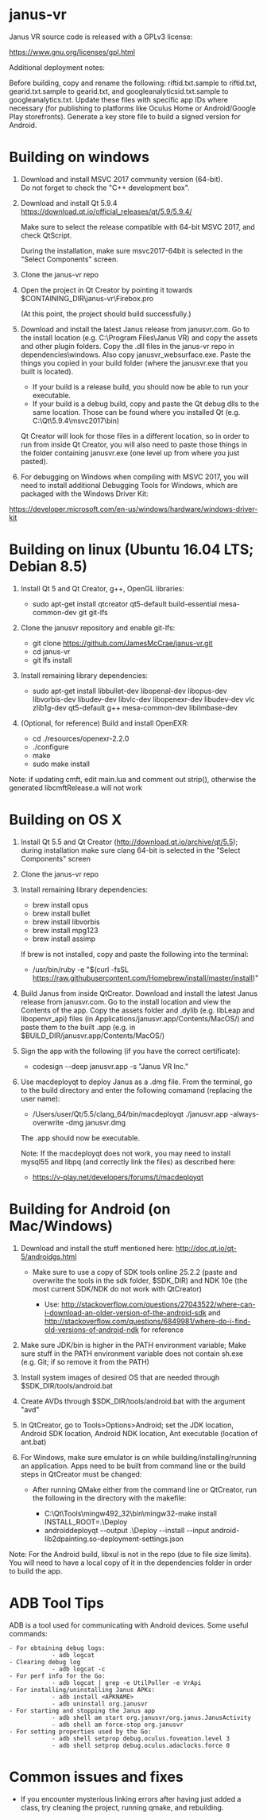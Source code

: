 # janus-vr

Janus VR source code is released with a GPLv3 license:

https://www.gnu.org/licenses/gpl.html

Additional deployment notes:

Before building, copy and rename the following: riftid.txt.sample
to riftid.txt, gearid.txt.sample to gearid.txt, and
googleanalyticsid.txt.sample to googleanalytics.txt. Update these files
with specific app IDs where necessary (for publishing to platforms
like Oculus Home or Android/Google Play storefronts).  Generate a key store 
file to build a signed version for Android.

Building on windows
===================

1) Download and install MSVC 2017 community version (64-bit).  
   Do not forget to check the "C++ development box".

2) Download and install Qt 5.9.4 
   https://download.qt.io/official_releases/qt/5.9/5.9.4/

   Make sure to select the release compatible with 64-bit MSVC 2017,
   and check QtScript.

   During the installation, make sure msvc2017-64bit is selected
   in the "Select Components" screen.

3) Clone the janus-vr repo

4) Open the project in Qt Creator by pointing it towards
   $CONTAINING_DIR\janus-vr\Firebox.pro

   (At this point, the project should build successfully.)

5) Download and install the latest Janus release from janusvr.com.
   Go to the install location (e.g. C:\Program Files\Janus VR) and
   copy the assets and other plugin folders. Copy the .dll files in 
   the janus-vr repo in dependencies\windows. Also copy 
   janusvr_websurface.exe.  Paste the things you copied in your build 
   folder (where the janusvr.exe that you built is located). 

   - If your build is a release build, you should now be able to run your 
     executable.
   - If your build is a debug build, copy and paste the Qt debug dlls 
   	 to the same location. Those can be found where you installed Qt
     (e.g. C:\Qt\5.9.4\msvc2017\bin)

   Qt Creator will look for those files in a different location, so in 
   order to run from inside Qt Creator, you will also need to paste 
   those things in the folder containing janusvr.exe (one level up from 
   where you just pasted).

6. For debugging on Windows when compiling with MSVC 2017, you will need 
   to install additional Debugging Tools for Windows, which are packaged 
   with the Windows Driver Kit: 

https://developer.microsoft.com/en-us/windows/hardware/windows-driver-kit

Building on linux (Ubuntu 16.04 LTS; Debian 8.5)
================================================

1) Install Qt 5 and Qt Creator, g++, OpenGL libraries:

   - sudo apt-get install qtcreator qt5-default 
build-essential mesa-common-dev git git-lfs

2) Clone the janusvr repository and enable git-lfs:

   - git clone https://github.com/JamesMcCrae/janus-vr.git
   - cd janus-vr
   - git lfs install

3) Install remaining library dependencies:

   - sudo apt-get install libbullet-dev
libopenal-dev libopus-dev libvorbis-dev libudev-dev 
libvlc-dev libopenexr-dev libudev-dev vlc zlib1g-dev
qt5-default g++ mesa-common-dev libilmbase-dev


4) (Optional, for reference) Build and install OpenEXR:

   - cd ./resources/openexr-2.2.0
   - ./configure
   - make
   - sudo make install

  Note: if updating cmft, edit main.lua and comment out strip(), 
  otherwise the generated libcmftRelease.a will not work

Building on OS X
================

1) Install Qt 5.5 and Qt Creator (http://download.qt.io/archive/qt/5.5);
   during installation make sure clang 64-bit is selected in the
   "Select Components" screen 

2) Clone the janus-vr repo

3) Install remaining library dependencies: 

   - brew install opus
   - brew install bullet
   - brew install libvorbis
   - brew install mpg123
   - brew install assimp
   
   If brew is not installed, copy and paste the following into the
   terminal:
   
   - /usr/bin/ruby -e "$(curl -fsSL https://raw.githubusercontent.com/Homebrew/install/master/install)"
   
4) Build Janus from inside QtCreator. Download and install the latest
   Janus release from janusvr.com. Go to the install location and view
   the Contents of the app. Copy the assets folder and .dylib (e.g. libLeap
   and libopenvr_api) files (in Applications/janusvr.app/Contents/MacOS/)
   and paste them to the built .app (e.g. in $BUILD_DIR/janusvr.app/Contents/MacOS/)

5) Sign the app with the following (if you have the correct certificate):

   - codesign --deep janusvr.app -s "Janus VR Inc."

6) Use macdeployqt to deploy Janus as a .dmg file. From the terminal, go
   to the build directory and enter the following comamand (replacing the
   user name):

   - /Users/user/Qt/5.5/clang_64/bin/macdeployqt ./janusvr.app -always-overwrite -dmg janusvr.dmg
	
   The .app should now be executable.
   
   Note: If the macdeployqt does not work, you may need to install mysql55 and
   libpq (and correctly link the files) as described here:
   
   - https://v-play.net/developers/forums/t/macdeployqt

Building for Android (on Mac/Windows)
=====================================

1) Download and install the stuff mentioned here: http://doc.qt.io/qt-5/androidgs.html

	- Make sure to use a copy of SDK tools online 25.2.2 (paste and overwrite the tools in the sdk folder, $SDK_DIR) and NDK 10e (the most current SDK/NDK do not work with QtCreator)
	
		- Use: http://stackoverflow.com/questions/27043522/where-can-i-download-an-older-version-of-the-android-sdk and http://stackoverflow.com/questions/6849981/where-do-i-find-old-versions-of-android-ndk for reference
		
2) Make sure JDK/bin is higher in the PATH environment variable; Make sure stuff in the PATH environment variable does not contain sh.exe (e.g. Git; if so remove it from the PATH)

3) Install system images of desired OS that are needed through $SDK_DIR/tools/android.bat

4) Create AVDs through $SDK_DIR/tools/android.bat with the argument "avd"

5) In QtCreator, go to Tools>Options>Android; set the JDK location, Android SDK location, Android NDK location, Ant executable (location of ant.bat)

6) For Windows, make sure emulator is on while building/installing/running an application. Apps need to be built from command line or the build steps in QtCreator must be changed:

	- After running QMake either from the command line or QtCreator, run the following in the directory with the makefile:
	
		- C:\Qt\Tools\mingw492_32\bin\mingw32-make install INSTALL_ROOT=.\Deploy
		- androiddeployqt --output .\Deploy --install --input android-lib2dpainting.so-deployment-settings.json

Note: For the Android build, libxul is not in the repo (due to file size limits). You will need to have a local copy of it in the dependencies folder in order to build the app.

ADB Tool Tips
=====================================

ADB is a tool used for communicating with Android devices. Some useful commands:

    - For obtaining debug logs:
                - adb logcat
    - Clearing debug log
                - adb logcat -c
    - For perf info for the Go:
                - adb logcat | grep -e UtilPoller -e VrApi
    - For installing/uninstalling Janus APKs:
                - adb install <APKNAME>
                - adb uninstall org.janusvr
    - For starting and stopping the Janus app
                - adb shell am start org.janusvr/org.janus.JanusActivity
                - adb shell am force-stop org.janusvr
    - For setting properties used by the Go:
                - adb shell setprop debug.oculus.foveation.level 3
                - adb shell setprop debug.oculus.adaclocks.force 0


Common issues and fixes
=======================

- If you encounter mysterious linking errors after having just added
  a class, try cleaning the project, running qmake, and rebuilding.
   
